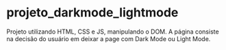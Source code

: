 # projeto_darkmode_lightmode
Projeto utilizando HTML, CSS e JS, manipulando o DOM.
A página consiste na decisão do usuário em deixar a page com Dark Mode ou Light Mode.
